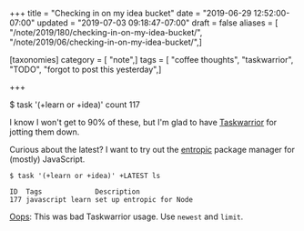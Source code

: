 +++
title = "Checking in on my idea bucket"
date = "2019-06-29 12:52:00-07:00"
updated = "2019-07-03 09:18:47-07:00"
draft = false
aliases = [ "/note/2019/180/checking-in-on-my-idea-bucket/", "/note/2019/06/checking-in-on-my-idea-bucket/",]

[taxonomies]
category = [ "note",]
tags = [ "coffee thoughts", "taskwarrior", "TODO", "forgot to post this yesterday",]

+++

$ task '(+learn or +idea)' count
    117

I know I won't get to 90% of these, but I'm glad to have [Taskwarrior][] for
jotting them down.

[Taskwarrior]: /tags/taskwarrior

Curious about the latest? I want to try out the [entropic][] package manager for
(mostly) JavaScript.

    $ task '(+learn or +idea)' +LATEST ls

    ID  Tags             Description
    177 javascript learn set up entropic for Node

[entropic]: https://github.com/entropic-dev/entropic
[Oops]: /note/2019/07/task-add-admit-a-mistake/

<div class="admonition">

[Oops][]: This was bad Taskwarrior usage. Use `newest` and `limit`.

</div>